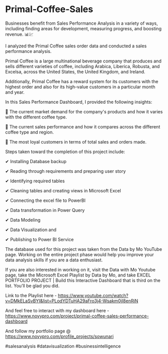# Primal-Coffee-Sales
Businesses benefit from Sales Performance Analysis in a variety of ways, including finding areas for development, measuring progress, and boosting revenue. 📊💹

I analyzed the Primal Coffee sales order data and conducted a sales performance analysis.

Primal Coffee is a large multinational beverage company that produces and sells different varieties of coffee, including Arabica, Liberica, Robusta, and Excelsa, across the United States, the United Kingdom, and Ireland.

Additionally, Primal Coffee has a reward system for its customers with the highest order and also for its high-value customers in a particular month and year.

In this Sales Performance Dashboard, I provided the following insights:

📌 The current market demand for the company's products and how it varies with the different coffee type.

📌 The current sales performance and how it compares across the different coffee type and region.

📌 The most loyal customers in terms of total sales and orders made.

Steps taken toward the completion of this project include:

✔ Installing Database backup

✔ Reading through requirements and preparing user story

✔ Identifying required tables

✔ Cleaning tables and creating views in Microsoft Excel

✔ Connecting the excel file to PowerBI

✔ Data transformation in Power Query

✔ Data Modeling

✔ Data Visualization and

✔ Publishing to Power BI Service

The database used for this project was taken from the Data by Mo YouTube page. Working on the entire project phase would help you improve your data analysis skills if you are a data enthusiast.

If you are also interested in working on it, visit the Data with Mo Youtube page, take the Microsoft Excel Playlist by Data by Mo, and take EXCEL PORTFOLIO PROJECT | Build this Interactive Dashboard that is third on the list. You’ll be glad you did.

Link to the Playlist here - https://www.youtube.com/watch?v=DMkELaSvBYI&list=PLodYDTuHA29aFro3j4-Wsakm0jI8enRiN

And feel free to interact with my dashboard here - https://www.novypro.com/project/primal-coffee-sales-performance-dashboard

And follow my portfolio page @ https://www.novypro.com/profile_projects/sowunari

#salesanalysis #datavisualization #businessintelligence 

